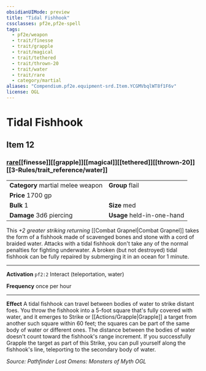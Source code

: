 ```yaml
---
obsidianUIMode: preview
title: "Tidal Fishhook"
cssclasses: pf2e,pf2e-spell
tags:
  - pf2e/weapon
  - trait/finesse
  - trait/grapple
  - trait/magical
  - trait/tethered
  - trait/thrown-20
  - trait/water
  - trait/rare
  - category/martial
aliases: "Compendium.pf2e.equipment-srd.Item.YCGMVbqlWT8f1F6v"
license: OGL
---
```

# Tidal Fishhook
## Item 12
### [rare](rare "Rare Rarity Trait")[[finesse]][[grapple]][[magical]][[tethered]][[thrown-20]][[3-Rules/trait_reference/water]]

|  |  |
| -- | -- |
| **Category** martial melee weapon | **Group** flail |
| **Price** 1700 gp |  |
| **Bulk** 1 | **Size** med |
| **Damage** 3d6 piercing  | **Usage** held-in-one-hand |



This _+2 greater striking returning_ [[Combat Grapnel|Combat Grapnel]] takes the form of a fishhook made of scavenged bones and stone with a cord of braided water. Attacks with a tidal fishhook don't take any of the normal penalties for fighting underwater. A broken (but not destroyed) tidal fishhook can be fully repaired by submerging it in an ocean for 1 minute.

* * *

**Activation** `pf2:2` Interact (teleportation, water)

**Frequency** once per hour

* * *

**Effect** A tidal fishhook can travel between bodies of water to strike distant foes. You throw the fishhook into a 5-foot square that's fully covered with water, and it emerges to Strike or [[Actions/Grapple|Grapple]] a target from another such square within 60 feet; the squares can be part of the same body of water or different ones. The distance between the bodies of water doesn't count toward the fishhook's range increment. If you successfully Grapple the target as part of this Strike, you can pull yourself along the fishhook's line, teleporting to the secondary body of water.

*Source: Pathfinder Lost Omens: Monsters of Myth*
*OGL*